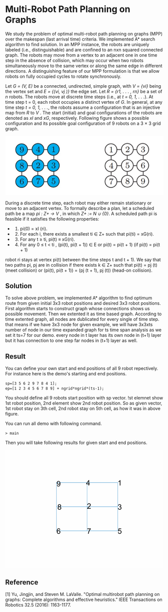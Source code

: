 # Multi-Robot Path Planning on Graphs

We study the problem of optimal multi-robot path planning on graphs (MPP) over the makespan (last arrival time) criteria. We implemented A* search algorithm to find solution. In an MPP instance, the robots are uniquely labeled (i.e., distinguishable) and
are confined to an nxn squared connected graph. The robots may move from a vertex to an adjacent one in one time step in the
absence of collision, which may occur when two robots simultaneously move to the same vertex or along the same edge in
different directions. A distinguishing feature of our MPP formulation is that we allow robots on fully occupied cycles to rotate
synchronously.

Let *G = (V, E)* be a connected, undirected, simple graph, with *V = {vi}* being the vertex set and *E = {(vi, vj )}* the edge
set. Let *R = {r1, . . . , rn}* be a set of *n* robots. The robots move at discrete time steps (i.e., at *t = 0, 1, . . .*). At time step t = 0, each robot occupies a distinct vertex of *G*. In general, at any time step *t = 0, 1, . . .*, the robots assume a configuration that is an injective map from *R* to *V* . The start (initial) and goal configurations of the robots are denoted as *xI* and *xG*, respectively.
Following figure shows a possible configuration and its possible goal configuration of 9 robots on a 3 × 3 grid graph. 

![Alt Text](Output/startendpositions.jpg)

During a discrete time step, each robot may either remain stationary or move to an adjacent vertex. To formally describe a plan, let a scheduled path be a map *pi : Z+ → V* , in which *Z+ := N ∪ {0}*. A scheduled path pi is feasible if it satisfies the following properties: 

* 1) pi(0) = xI (ri). 

* 2) For each i, there exists a smallest ti ∈ Z+ such that pi(ti) = xG(ri). 

* 3) For any t ≥ ti, pi(t) ≡ xG(ri). 

* 4) For any 0 ≤ t < ti , (pi(t), pi(t + 1)) ∈ E or pi(t) = pi(t + 1) (if pi(t) = pi(t + 1)

robot ri stays at vertex pi(t) between the time steps t and t + 1). We say that two paths pi, pj are in collision if there exists k ∈ Z+ such that pi(t) = pj (t) (meet collision) or (pi(t), pi(t + 1)) = (pj (t + 1), pj (t)) (head-on collision). 

## Solution

To solve above problem, we implemented A* algorithm to find optimum route from given initial 3x3 robot positions and desired 3x3 robot positions. First algorithm starts to construct graph whose connections shows us possible movement. Then we extented it as time based graph. According to time extented graph, all nodes are dublicated for every single of time step. that means if we have 3x3 node for given example, we will have 3x3xts number of node in our time expanded graph for ts time span analysis as we set it ts=7 for our demo. every node in t layer has its own node in (t+1) layer but it has connection to one step far nodes in (t+1) layer as well.

## Result

You can define your own start and end positions of all 9 robot repectively. For instance here is the demo's starting and end positions.

``` 
sp=[3 5 6 2 9 7 8 4 1];
ep=[1 2 3 4 5 6 7 8 9] + ngrid*ngrid*(ts-1);
```
You should define all 9 robots start position with sp vector. !st elemnet show 1st robot position, 2nd element show 2nd robot position. So as given vector, 1st robot stay on 3th cell, 2nd robot stay on 5th cell, as how it was in above figure. 

You can run all demo with following command.
``` 
> main
```
Then you will take following results for given start and end positions.


![Alt Text](Output/result.gif)



## Reference
[1] Yu, Jingjin, and Steven M. LaValle. "Optimal multirobot path planning on graphs: Complete algorithms and effective heuristics." IEEE Transactions on Robotics 32.5 (2016): 1163-1177.

